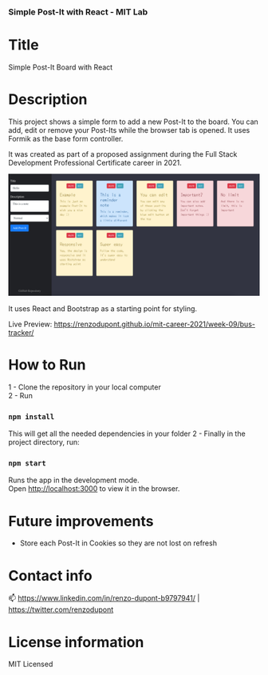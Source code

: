 ### Simple Post-It with React - MIT Lab

# Title

Simple Post-It Board with React

# Description

This project shows a simple form to add a new Post-It to the board. You can add, edit or remove your Post-Its while the browser tab is opened. It uses Formik as the base form controller.

It was created as part of a proposed assignment during the Full Stack Development Professional Certificate career in 2021.

<img src="preview.jpg"/>

It uses React and Bootstrap as a starting point for styling.

Live Preview: https://renzodupont.github.io/mit-career-2021/week-09/bus-tracker/

# How to Run

1 - Clone the repository in your local computer<br/>
2 - Run

### `npm install`

This will get all the needed dependencies in your folder
2 - Finally in the project directory, run:

### `npm start`

Runs the app in the development mode.\
Open [http://localhost:3000](http://localhost:3000) to view it in the browser.

# Future improvements

- Store each Post-It in Cookies so they are not lost on refresh

# Contact info

📫 https://www.linkedin.com/in/renzo-dupont-b9797941/ | https://twitter.com/renzodupont

# License information

MIT Licensed
